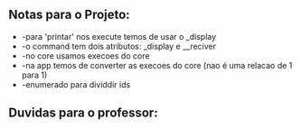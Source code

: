 ## Notas para o Projeto: 

* -para 'printar' nos execute temos de usar o _display 
* -o command tem dois atributos: _display e __reciver
* -no core usamos execoes do core
* -na app temos de converter as execoes do core (nao é uma relacao de 1 para 1)
* -enumerado para dividdir ids

## Duvidas para o professor: 

